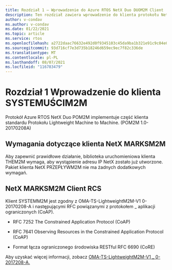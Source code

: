 ```yaml
---
title: Rozdział 1 — Wprowadzenie do Azure RTOS NetX Duo DUOM2M Client
description: Ten rozdział zawiera wprowadzenie do klienta protokołu NetX Duo Lightweight Machine to Machine Azure RTOS NetX Duo Lightweight Machine.
author: v-condav
ms.author: v-condav
ms.date: 01/22/2021
ms.topic: article
ms.service: rtos
ms.openlocfilehash: a2722daac76632e492d0f9345103c45da9ba1b321e91c9c04e04c76463984c3a
ms.sourcegitcommit: 93d716cf7e3d735b18246d659ec9ec7f82c336de
ms.translationtype: MT
ms.contentlocale: pl-PL
ms.lasthandoff: 08/07/2021
ms.locfileid: "116783479"
---
```

# <a name="chapter-1--introduction-to-lwm2m-client"></a>Rozdział 1 Wprowadzenie do klienta SYSTEMUŚCIM2M

Protokół Azure RTOS NetX Duo POM2M implementuje część klienta standardu Protokołu Lightweight Machine to Machine. (POM2M 1.0-20170208A)

## <a name="netx-lwm2m-client-requirements"></a>Wymagania dotyczące klienta NetX MARKSM2M

Aby zapewnić prawidłowe działanie, biblioteka uruchomieniowa klienta THEM2M wymaga, aby wystąpienie adresu IP NetX zostało już utworzone. Pakiet klienta NetX PRZEPŁYWM2M nie ma żadnych dodatkowych wymagań.

## <a name="netx-lwm2m-client-rfcs"></a>NetX MARKSM2M Client RCS

Klient SYSTEMM2M jest zgodny z OMA-TS-LightweightM2M-V1 0-20170208-A i następującymi RFC powiązanymi z protokołem \_ aplikacji ograniczonych (CoAP).

* RFC 7252 The Constrained Application Protocol (CoAP)

* RFC 7641 Observing Resources in the Constrained Application Protocol (CoAP)

* Format łącza ograniczonego środowiska RESTful RFC 6690 (CoRE)

Aby uzyskać więcej informacji, zobacz [OMA-TS-LightweightM2M-V1 \_ 0-2017208-A.](http://www.openmobilealliance.org/release/LightweightM2M/V1_0-20170208-A/OMA-TS-LightweightM2M-V1_0-20170208-A.pdf)
